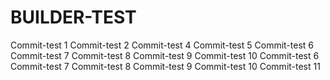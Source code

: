 # BUILDER-TEST
Commit-test 1
Commit-test 2
Commit-test 4
Commit-test 5
Commit-test 6
Commit-test 7
Commit-test 8
Commit-test 9
Commit-test 10
Commit-test 6
Commit-test 7
Commit-test 8
Commit-test 9
Commit-test 10
Commit-test 11
